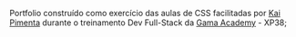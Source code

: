 Portfolio construído como exercício das aulas de CSS facilitadas por [Kai Pimenta](https://github.com/kpmnta) durante o treinamento Dev Full-Stack da [Gama Academy](https://www.gama.academy/) - XP38;


